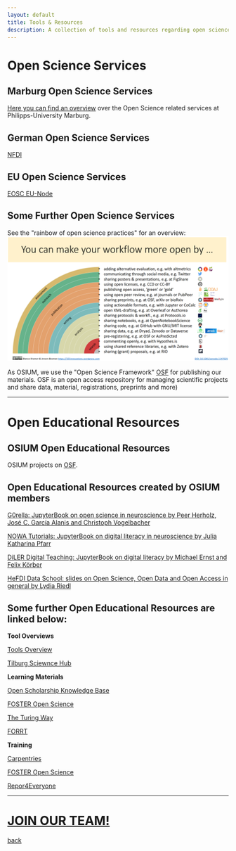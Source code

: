 ```yaml
---
layout: default
title: Tools & Resources
description: A collection of tools and resources regarding open science and open science best practices.
---
```



# Open Science Services

## Marburg Open Science Services

<a href="https://www.uni-marburg.de/de/open-science/">Here you can find an overview</a> over the Open Science related services at Philipps-University Marburg.

## German Open Science Services

<a href="https://www.nfdi.de/service/?lang=en">NFDI</a>

## EU Open Science Services

<a href="https://open-science-cloud.ec.europa.eu/">EOSC EU-Node</a>

## Some Further Open Science Services

See the "rainbow of open science practices" for an overview:
![Rainbow](./assets/images/rainbow-of-open-science.png)

As OSIUM, we use the "Open Science Framework" <a href="https://osf.io/">OSF</a> for publishing our materials. OSF is an open access repository for managing scientific projects and share data, material, registrations, preprints and more)


---

# Open Educational Resources


## OSIUM Open Educational Resources

OSIUM projects on <a href="https://osf.io/yrh7n/">OSF</a>.


## Open Educational Resources created by OSIUM members


<a href="https://g0rella.github.io/gorella_mwn/index.html">G0rella: JupyterBook on open science in neuroscience by Peer Herholz, José C. García Alanis and Christoph Vogelbacher</a>

<a href="https://julia-pfarr.gitlab.io/nowaschool/intro.html">NOWA Tutorials: JupyterBook on digital literacy in neuroscience by Julia Katharina Pfarr</a>

<a href="https://diler-digitell.github.io/DiLER_digital_literacy_course/index.html">DiLER Digital Teaching: JupyterBook on digital literacy by Michael Ernst and Felix Körber</a>

<a href="https://zenodo.org/communities/hefdi/?page=1&size=20">HeFDI Data School: slides on Open Science, Open Data and Open Access in general by Lydia Riedl</a>


## Some further Open Educational Resources are linked below:

__Tool Overviews__

<a href="https://101innovations.wordpress.com/">Tools Overview</a>

<a href="https://tilburgsciencehub.com/">Tilburg Sciewnce Hub</a>

__Learning Materials__

<a href="https://www.cos.io/communities/open-scholarship-knowledge-base">Open Scholarship Knowledge Base</a>

<a href="https://www.fosteropenscience.eu/">FOSTER Open Science</a>

<a href="https://the-turing-way.netlify.app//">The Turing Way</a>

<a href="[https://www.fosteropenscience.eu/](https://forrt.org/nexus/)">FORRT</a>

__Training__

<a href="https://carpentries.org/workshops-curricula/">Carpentries</a>

<a href="https://www.fosteropenscience.eu/">FOSTER Open Science</a>

<a href="https://repro4everyone.org/">Repor4Everyone</a>


---

# [JOIN OUR TEAM!](./join.md)




[back](./)
